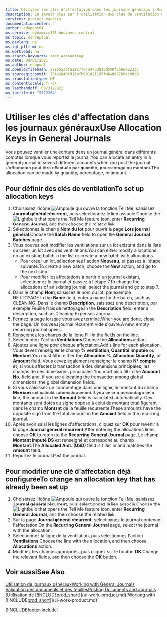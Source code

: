 ```yaml
---
title: Utiliser les clés d'affectation dans les journaux généraux | Microsoft Docs
description: En savoir plus sur l'utilisation des clés de ventilation dans les feuilles.
services: project-madeira
documentationcenter: ''
author: edupont04
ms.service: dynamics365-business-central
ms.topic: conceptual
ms.devlang: na
ms.tgt_pltfrm: na
ms.workload: na
ms.search.keywords: cost accounting
ms.date: 04/01/2021
ms.author: edupont
ms.openlocfilehash: 2760b53bfa1e277d4c4763810d580f5b66a223dc
ms.sourcegitcommit: 766e2840fd16efb901d211d7fa64d96766ac99d9
ms.translationtype: HT
ms.contentlocale: fr-CA
ms.lasthandoff: 03/31/2021
ms.locfileid: "5772264"
---
```

# <a name="use-allocation-keys-in-general-journals"></a><span data-ttu-id="f75e4-103">Utiliser les clés d'affectation dans les journaux généraux</span><span class="sxs-lookup"><span data-stu-id="f75e4-103">Use Allocation Keys in General Journals</span></span>
<span data-ttu-id="f75e4-104">Vous pouvez ventiler une écriture dans un journal général dans différents comptes lorsque vous reportez le journal.</span><span class="sxs-lookup"><span data-stu-id="f75e4-104">You can allocate an entry in a general journal to several different accounts when you post the journal.</span></span> <span data-ttu-id="f75e4-105">L'affectation peut être effectuée par quantité, pourcentage ou montant.</span><span class="sxs-lookup"><span data-stu-id="f75e4-105">The allocation can be made by quantity, percentage, or amount.</span></span>

## <a name="to-set-up-allocation-keys"></a><span data-ttu-id="f75e4-106">Pour définir des clés de ventilation</span><span class="sxs-lookup"><span data-stu-id="f75e4-106">To set up allocation keys</span></span>
1. <span data-ttu-id="f75e4-107">Choisissez l'icône ![Ampoule qui ouvre la fonction Tell Me](media/ui-search/search_small.png "Dites-moi ce que vous voulez faire"), saisissez **Journal général récurrent**, puis sélectionnez le lien associé.</span><span class="sxs-lookup"><span data-stu-id="f75e4-107">Choose the ![Lightbulb that opens the Tell Me feature](media/ui-search/search_small.png "Tell me what you want to do") icon, enter **Recurring General Journal**, and then choose the related link.</span></span>
2. <span data-ttu-id="f75e4-108">Sélectionnez le champ **Nom du lot** pour ouvrir la page **Lots journal général**.</span><span class="sxs-lookup"><span data-stu-id="f75e4-108">Choose the **Batch Name** field to open the **General Journal Batches** page.</span></span>
3. <span data-ttu-id="f75e4-109">Vous pouvez soit modifier les ventilations sur un lot existant dans la liste ou créer un lot avec des ventilations.</span><span class="sxs-lookup"><span data-stu-id="f75e4-109">You can either modify allocations on an existing batch in the list or create a new batch with allocations.</span></span>
   * <span data-ttu-id="f75e4-110">Pour créer un lot, sélectionnez l'action **Nouveau**, et passez à l'étape suivante.</span><span class="sxs-lookup"><span data-stu-id="f75e4-110">To create a new batch, choose the **New** action, and go to the next step.</span></span>
   * <span data-ttu-id="f75e4-111">Pour modifier les affectations à partir d'un journal existant, sélectionnez le journal et passez à l'étape 7.</span><span class="sxs-lookup"><span data-stu-id="f75e4-111">To change the allocations of an existing journal, select the journal and go to step 7.</span></span>    
4. <span data-ttu-id="f75e4-112">Dans le champ **Nom**, saisissez le nom du lot, par exemple NETTOYAGE.</span><span class="sxs-lookup"><span data-stu-id="f75e4-112">In the **Name** field, enter a name for the batch, such as CLEANING.</span></span> <span data-ttu-id="f75e4-113">Dans le champ **Description**, saisissez une description, par exemple Feuille frais de nettoyage.</span><span class="sxs-lookup"><span data-stu-id="f75e4-113">In the **Description** field, enter a description, such as Cleaning Expenses Journal.</span></span>
5. <span data-ttu-id="f75e4-114">Fermez la page lorsque vous avez terminé.</span><span class="sxs-lookup"><span data-stu-id="f75e4-114">When you are done, close the page.</span></span> <span data-ttu-id="f75e4-115">Un nouveau journal récurrent vide s'ouvre.</span><span class="sxs-lookup"><span data-stu-id="f75e4-115">A new, empty recurring journal opens.</span></span>
6. <span data-ttu-id="f75e4-116">Renseignez les champs de la ligne.</span><span class="sxs-lookup"><span data-stu-id="f75e4-116">Fill in the fields on the line.</span></span>
7. <span data-ttu-id="f75e4-117">Sélectionnez l'action **Ventilations**.</span><span class="sxs-lookup"><span data-stu-id="f75e4-117">Choose the **Allocations** action.</span></span>
8. <span data-ttu-id="f75e4-118">Ajoutez une ligne pour chaque affectation.</span><span class="sxs-lookup"><span data-stu-id="f75e4-118">Add a line for each allocation.</span></span> <span data-ttu-id="f75e4-119">Vous devez renseigner le champ **% ventilation**, **Quantité imputée** ou **Montant**.</span><span class="sxs-lookup"><span data-stu-id="f75e4-119">You must fill in either the **Allocation %**, **Allocation Quantity**, or **Amount** field.</span></span> <span data-ttu-id="f75e4-120">Vous devez également renseigner le champ **N° compte** et, si vous affectez la transaction à des dimensions principales, les champs de ces dimensions principales.</span><span class="sxs-lookup"><span data-stu-id="f75e4-120">You must also fill in the **Account No.** field and, if you are allocating the transaction among global dimensions, the global dimension fields.</span></span>
9. <span data-ttu-id="f75e4-121">Si vous saisissez un pourcentage dans une ligne, le montant du champ **Montant** est calculé automatiquement.</span><span class="sxs-lookup"><span data-stu-id="f75e4-121">If you enter a percentage on a line, the amount in the **Amount** field is calculated automatically.</span></span> <span data-ttu-id="f75e4-122">Ces montants sont dotés du signe opposé à celui du montant total figurant dans le champ **Montant** de la feuille récurrente.</span><span class="sxs-lookup"><span data-stu-id="f75e4-122">These amounts have the opposite sign from the total amount in the **Amount** field in the recurring journal.</span></span>
10. <span data-ttu-id="f75e4-123">Après avoir saisi les lignes d'affectations, cliquez sur **OK** pour revenir à la page **Journal général récurrent**.</span><span class="sxs-lookup"><span data-stu-id="f75e4-123">After entering the allocations lines, choose **OK** to return to the **Recurring General Journal** page.</span></span> <span data-ttu-id="f75e4-124">Le champ **Montant imputé DS** est renseigné et correspond au champ **Montant**.</span><span class="sxs-lookup"><span data-stu-id="f75e4-124">The **Allocated Amt. (USD)** field is filled in and matches the **Amount** field.</span></span>
11. <span data-ttu-id="f75e4-125">Reportez le journal.</span><span class="sxs-lookup"><span data-stu-id="f75e4-125">Post the journal.</span></span>

## <a name="to-change-an-allocation-key-that-has-already-been-set-up"></a><span data-ttu-id="f75e4-126">Pour modifier une clé d'affectation déjà configurée</span><span class="sxs-lookup"><span data-stu-id="f75e4-126">To change an allocation key that has already been set up</span></span>
1. <span data-ttu-id="f75e4-127">Choisissez l'icône ![Ampoule qui ouvre la fonction Tell Me](media/ui-search/search_small.png "Dites-moi ce que vous voulez faire"), saisissez **Journal général récurrent**, puis sélectionnez le lien associé.</span><span class="sxs-lookup"><span data-stu-id="f75e4-127">Choose the ![Lightbulb that opens the Tell Me feature](media/ui-search/search_small.png "Tell me what you want to do") icon, enter **Recurring General Journal**, and then choose the related link.</span></span>
2. <span data-ttu-id="f75e4-128">Sur la page **Journal général récurrent**, sélectionnez le journal contenant l'affectation.</span><span class="sxs-lookup"><span data-stu-id="f75e4-128">On the **Recurring General Journal** page, select the journal with the allocation.</span></span>
3. <span data-ttu-id="f75e4-129">Sélectionnez la ligne de la ventilation, puis sélectionnez l'action **Ventilations**.</span><span class="sxs-lookup"><span data-stu-id="f75e4-129">Choose the line with the allocation, and then choose **Allocations** action.</span></span>
4. <span data-ttu-id="f75e4-130">Modifiez les champs appropriés, puis cliquez sur le bouton **OK**.</span><span class="sxs-lookup"><span data-stu-id="f75e4-130">Change the relevant fields, and then choose the **OK** button.</span></span>

## <a name="see-also"></a><span data-ttu-id="f75e4-131">Voir aussi</span><span class="sxs-lookup"><span data-stu-id="f75e4-131">See Also</span></span>
[<span data-ttu-id="f75e4-132">Utilisation de journaux généraux</span><span class="sxs-lookup"><span data-stu-id="f75e4-132">Working with General Journals</span></span>](ui-work-general-journals.md)  
[<span data-ttu-id="f75e4-133">Validation des documents et des feuilles</span><span class="sxs-lookup"><span data-stu-id="f75e4-133">Posting Documents and Journals</span></span>](ui-post-documents-journals.md)  
<span data-ttu-id="f75e4-134">[Utilisation de [!INCLUDE[prod_short](includes/prod_short.md)]](ui-work-product.md)</span><span class="sxs-lookup"><span data-stu-id="f75e4-134">[Working with [!INCLUDE[prod_short](includes/prod_short.md)]](ui-work-product.md)</span></span>


[!INCLUDE[footer-include](includes/footer-banner.md)]